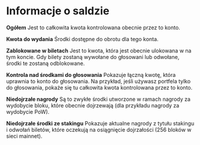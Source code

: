 # Informacje o saldzie

**Ogółem** Jest to całkowita kwota kontrolowana obecnie przez to konto.

**Kwota do wydania** Środki dostępne do obrotu dla tego konta.

**Zablokowane w biletach** Jest to kwota, która jest obecnie ulokowana w na tym koncie. Gdy bilety zostaną wywołane do głosowani lub odwołane, środki te zostaną odblokowane.

**Kontrola nad środkami do głosowania** Pokazuje łączną kwotę, która uprawnia to konto do głosowania. Na przykład, jeśli używasz portfela tylko do głosowania, pokaże się tu całkowita kwota kontrolowana przez to konto.

**Niedojrzałe nagrody** Są to zwykłe środki utworzone w ramach nagrody za wydobycie bloku, które obecnie dojrzewają (dla przykładu nagrody za wydobycie PoW).

**Niedojrzałe środki ze stakingu** Pokazuje aktualne nagrody z tytułu stakingu i odwołań biletów, które oczekują na osiągnięcie dojrzałości (256 bloków w sieci mainnet).
